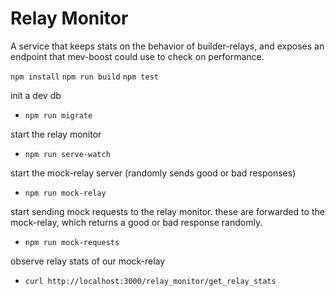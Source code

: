 # Relay Monitor

A service that keeps stats on the behavior of builder-relays, and exposes an endpoint that mev-boost could use to check on performance.

`npm install`
`npm run build`
`npm test`

init a dev db

- `npm run migrate`

start the relay monitor

- `npm run serve-watch`

start the mock-relay server (randomly sends good or bad responses)

- `npm run mock-relay`

start sending mock requests to the relay monitor. these are forwarded to the mock-relay, which returns a good or bad response randomly.

- `npm run mock-requests`

observe relay stats of our mock-relay

- `curl http://localhost:3000/relay_monitor/get_relay_stats`
